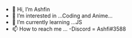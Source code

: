 - 👋 Hi, I’m Ashfin
- 👀 I’m interested in ...Coding and Anime...
- 🌱 I’m currently learning ...JS
- 📫 How to reach me ...
                  -Discord = Ashfi#3588
    
